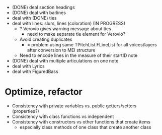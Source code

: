 - (DONE) deal section headings
- (DONE) deal with barlines
- deal with (DONE) ties
- deal with lines:  slurs, lines (coloration) (IN PROGRESS)
    - ? Verovio gives warning message about ties
        - need to make separate tie element for Verovio?
    - Avoid creating duplicates
        - = problem using same TPitchList.FLineList for all voices/layers
          after conversion to MEI structure
    - Need to encode lines in the measure of their startID note
- (DONE) deal with multiple articulations on one note
- deal with Lyrics
- deal with FiguredBass

# Optimize, refactor

- Consistency with private variables vs. public getters/setters (properties?)
- Consistency with class functions vs independent
- Consistency with constructors vs other functions that create items
    - especially class methods of one class that create another class
